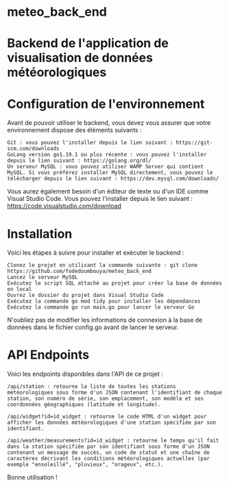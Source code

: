 # meteo_back_end
# Backend de l'application de visualisation de données météorologiques
# Configuration de l'environnement

Avant de pouvoir utiliser le backend, vous devez vous assurer que votre environnement dispose  des éléments suivants :

    Git : vous pouvez l'installer depuis le lien suivant : https://git-scm.com/downloads
    GoLang version go1.19.1 ou plus récente : vous pouvez l'installer depuis le lien suivant : https://golang.org/dl/
    Un serveur MySQL : vous pouvez utiliser WAMP Server qui contient MySQL. Si vous préférez installer MySQL directement, vous pouvez le télécharger depuis le lien suivant : https://dev.mysql.com/downloads/

Vous aurez également besoin d'un éditeur de texte ou d'un IDE comme Visual Studio Code. Vous pouvez l'installer depuis le lien suivant : https://code.visualstudio.com/download

# Installation

Voici les étapes à suivre pour installer et exécuter le backend :

    Clonez le projet en utilisant la commande suivante : git clone https://github.com/fodedoumbouya/meteo_back_end
    Lancez le serveur MySQL
    Exécutez le script SQL attaché au projet pour créer la base de données en local
    Ouvrez le dossier du projet dans Visual Studio Code
    Exécutez la commande go mod tidy pour installer les dépendances
    Exécutez la commande go run main.go pour lancer le serveur Go

N'oubliez pas de modifier les informations de connexion à la base de données dans le fichier config.go avant de lancer le serveur.

# API Endpoints

Voici les endpoints disponibles dans l'API de ce projet :

    /api/station : retourne la liste de toutes les stations météorologiques sous forme d'un JSON contenant l'identifiant de chaque station, son numéro de série, son emplacement, son modèle et ses coordonnées géographiques (latitude et longitude).

    /api/widget?id=id_widget : retourne le code HTML d'un widget pour afficher les données météorologiques d'une station spécifiée par son identifiant.

    /api/weather/measurements?id=id_widget : retourne le temps qu'il fait dans la station spécifiée par son identifiant sous forme d'un JSON contenant un message de succès, un code de statut et une chaîne de caractères décrivant les conditions météorologiques actuelles (par exemple "ensoleillé", "pluvieux", "orageux", etc.).

Bonne utilisation !